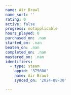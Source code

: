 ```yaml
---
name: Air Brawl
name_sort: ''
rating: 0
active: false
progress: notapplicable
hours_played: 0
purchased_on: .nan
started_on: .nan
beaten_on: .nan
completed_on: .nan
mastered_on: .nan
identifiers:
  - type: steam
    appid: '375600'
    name: Air Brawl
    synced_on: '2024-08-30'

---
```

